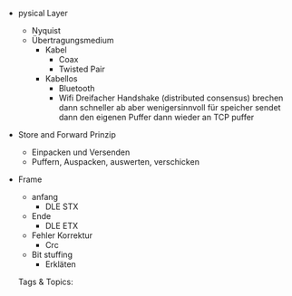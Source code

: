 - pysical Layer
  - Nyquist
  - Übertragungsmedium
    - Kabel
      - Coax
      - Twisted Pair
    - Kabellos
      - Bluetooth
      - Wifi
Dreifacher Handshake
(distributed consensus)
brechen dann schneller ab
aber wenigersinnvoll für speicher
sendet dann den eigenen Puffer dann wieder an TCP puffer
- Store and Forward Prinzip
  - Einpacken und Versenden
  - Puffern, Auspacken, auswerten, verschicken
- Frame
  - anfang
    - DLE STX
  - Ende
    - DLE ETX
  - Fehler Korrektur
    - Crc
  - Bit stuffing
    - Erkläten

   Tags & Topics:
   